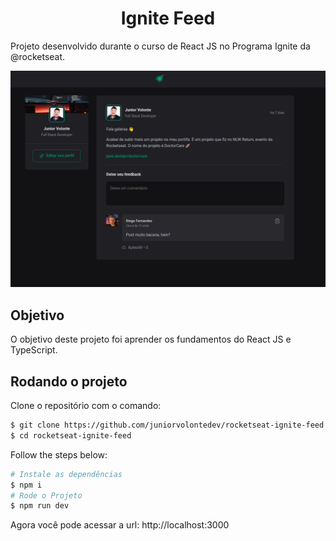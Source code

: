 <h1 align="center">Ignite Feed</h1>

Projeto desenvolvido durante o curso de React JS no Programa Ignite da @rocketseat.

![App Screenshot](https://raw.githubusercontent.com/juniorvolontedev/rocketseat-ignite-feed/main/src/assets/screenshot.png)

## Objetivo

O objetivo deste projeto foi aprender os fundamentos do React JS e TypeScript.

## Rodando o projeto

Clone o repositório com o comando:

```bash
$ git clone https://github.com/juniorvolontedev/rocketseat-ignite-feed.git
$ cd rocketseat-ignite-feed
```

Follow the steps below:

```bash
# Instale as dependências
$ npm i
# Rode o Projeto
$ npm run dev
```

Agora você pode acessar a url: http://localhost:3000
